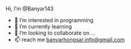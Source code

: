 Hi, I’m @Banyar143
- 👀 I’m interested in  programming 
- 🌱 I’m currently learning 
- 💞️ I’m looking to collaborate on ...
- 📫  reach me banyarhongsar.info@gmail.com
<!---
Banyar143/Banyar143 is a ✨ special ✨ repository because its `README.md` (this file) appears on your GitHub profile.
You can click the Preview link to take a look at your changes.
--->
